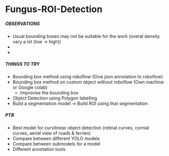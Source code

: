 # Fungus-ROI-Detection


##### OBSERVATIONS #####

- Usual bounding boxes may not be suitable for the work (overal density vary a lot (low -> high))
-
-



##### THINGS TO TRY #####

- Bounding box method using roboflow (Give json annotation to roboflow)
- Bounding box method on custom object without roboflow (Own machine or Google colab)
  - Improvise the bounding box
- Object Detection using Polygon labelling
- Build a segmentation model -> Build ROI using that segmentation



##### PTR #####

- Best model for curvilinear object detection (retinal curves, cornial curves, aerial view of roads & ferries)
- Compare between different YOLO models
- Compare between submodels for a model 
- Different annotation tools
